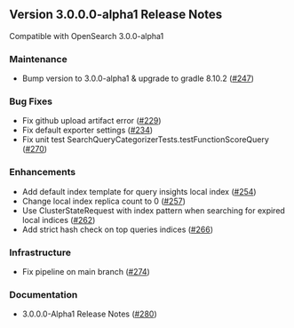 ## Version 3.0.0.0-alpha1 Release Notes
Compatible with OpenSearch 3.0.0-alpha1


### Maintenance
* Bump version to 3.0.0-alpha1 & upgrade to gradle 8.10.2 ([#247](https://github.com/opensearch-project/query-insights/pull/247))

### Bug Fixes
* Fix github upload artifact error ([#229](https://github.com/opensearch-project/query-insights/pull/229))
* Fix default exporter settings ([#234](https://github.com/opensearch-project/query-insights/pull/234))
* Fix unit test SearchQueryCategorizerTests.testFunctionScoreQuery ([#270](https://github.com/opensearch-project/query-insights/pull/270))

### Enhancements
* Add default index template for query insights local index ([#254](https://github.com/opensearch-project/query-insights/pull/254))
* Change local index replica count to 0 ([#257](https://github.com/opensearch-project/query-insights/pull/257))
* Use ClusterStateRequest with index pattern when searching for expired local indices  ([#262](https://github.com/opensearch-project/query-insights/pull/262))
* Add strict hash check on top queries indices ([#266](https://github.com/opensearch-project/query-insights/pull/266))

### Infrastructure
* Fix pipeline on main branch ([#274](https://github.com/opensearch-project/query-insights/pull/274))

### Documentation

* 3.0.0.0-Alpha1 Release Notes ([#280](https://github.com/opensearch-project/query-insights/pull/280/files))


